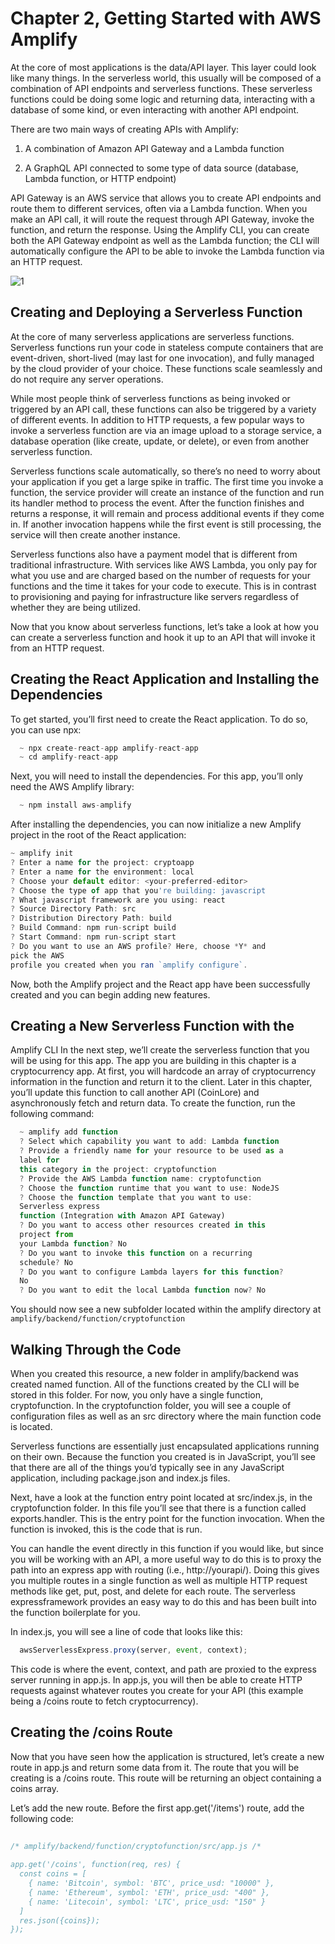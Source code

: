 
# Chapter 2,  Getting Started with AWS Amplify

At the core of most applications is the data/API layer. This layer
could look like many things. In the serverless world, this usually will
be composed of a combination of API endpoints and serverless
functions. These serverless functions could be doing some logic and
returning data, interacting with a database of some kind, or even
interacting with another API endpoint.

There are two main ways of creating APIs with Amplify:
1. A combination of Amazon API Gateway and a Lambda
function

2. A GraphQL API connected to some type of data source
(database, Lambda function, or HTTP endpoint)

API Gateway is an AWS service that allows you to create API
endpoints and route them to different services, often via a Lambda
function. When you make an API call, it will route the request
through API Gateway, invoke the function, and return the response.
Using the Amplify CLI, you can create both the API Gateway
endpoint as well as the Lambda function; the CLI will automatically
configure the API to be able to invoke the Lambda function via an
HTTP request.


![1](https://user-images.githubusercontent.com/23625821/119357985-6f22a080-bca8-11eb-9780-f84b5ac4cf0c.png)


## Creating and Deploying a Serverless Function

At the core of many serverless applications are serverless functions.
Serverless functions run your code in stateless compute containers
that are event-driven, short-lived (may last for one invocation), and fully managed by the cloud provider of your choice. These functions
scale seamlessly and do not require any server operations.

While most people think of serverless functions as being invoked or
triggered by an API call, these functions can also be triggered by a
variety of different events. In addition to HTTP requests, a few
popular ways to invoke a serverless function are via an image upload
to a storage service, a database operation (like create, update, or
delete), or even from another serverless function.

Serverless functions scale automatically, so there’s no need to worry
about your application if you get a large spike in traffic. The first time
you invoke a function, the service provider will create an instance of
the function and run its handler method to process the event. After the
function finishes and returns a response, it will remain and process
additional events if they come in. If another invocation happens while
the first event is still processing, the service will then create another
instance.

Serverless functions also have a payment model that is different from
traditional infrastructure. With services like AWS Lambda, you only
pay for what you use and are charged based on the number of
requests for your functions and the time it takes for your code to
execute. This is in contrast to provisioning and paying for
infrastructure like servers regardless of whether they are being
utilized.

Now that you know about serverless functions, let’s take a look at
how you can create a serverless function and hook it up to an API that will invoke it from an HTTP request.


## Creating the React Application and Installing the Dependencies

To get started, you’ll first need to create the React application. To do
so, you can use npx:


```javascript 
  ~ npx create-react-app amplify-react-app
  ~ cd amplify-react-app
```

Next, you will need to install the dependencies. For this app, you’ll
only need the AWS Amplify library:

```javascript
  ~ npm install aws-amplify
```

After installing the dependencies, you can now initialize a new
Amplify project in the root of the React application:


```javascript 
~ amplify init
? Enter a name for the project: cryptoapp
? Enter a name for the environment: local
? Choose your default editor: <your-preferred-editor>
? Choose the type of app that you're building: javascript
? What javascript framework are you using: react
? Source Directory Path: src
? Distribution Directory Path: build
? Build Command: npm run-script build
? Start Command: npm run-script start
? Do you want to use an AWS profile? Here, choose *Y* and
pick the AWS
profile you created when you ran `amplify configure`.

```

Now, both the Amplify project and the React app have been
successfully created and you can begin adding new features.


## Creating a New Serverless Function with the
Amplify CLI
In the next step, we’ll create the serverless function that you will be
using for this app. The app you are building in this chapter is a
cryptocurrency app. At first, you will hardcode an array of
cryptocurrency information in the function and return it to the client.
Later in this chapter, you’ll update this function to call another API
(CoinLore) and asynchronously fetch and return data.
To create the function, run the following command:

```javascript 
  ~ amplify add function
  ? Select which capability you want to add: Lambda function
  ? Provide a friendly name for your resource to be used as a
  label for
  this category in the project: cryptofunction
  ? Provide the AWS Lambda function name: cryptofunction
  ? Choose the function runtime that you want to use: NodeJS
  ? Choose the function template that you want to use:
  Serverless express
  function (Integration with Amazon API Gateway)
  ? Do you want to access other resources created in this
  project from
  your Lambda function? No
  ? Do you want to invoke this function on a recurring
  schedule? No
  ? Do you want to configure Lambda layers for this function?
  No
  ? Do you want to edit the local Lambda function now? No
``` 

You should now see a new subfolder located within the amplify
directory at ``` amplify/backend/function/cryptofunction ``` 


## Walking Through the Code

When you created this resource, a new folder in amplify/backend was
created named function. All of the functions created by the CLI will
be stored in this folder. For now, you only have a single function,
cryptofunction. In the cryptofunction folder, you will see a
couple of configuration files as well as an src directory where the
main function code is located.

Serverless functions are essentially just encapsulated applications
running on their own. Because the function you created is in
JavaScript, you’ll see that there are all of the things you’d typically
see in any JavaScript application, including package.json and index.js
files.

Next, have a look at the function entry point located at src/index.js, in
the cryptofunction folder. In this file you’ll see that there is a function
called exports.handler. This is the entry point for the function
invocation. When the function is invoked, this is the code that is run.


You can handle the event directly in this function if you would like,
but since you will be working with an API, a more useful way to do
this is to proxy the path into an express app with routing (i.e.,
http://yourapi/<somepath>). Doing this gives you multiple routes in
a single function as well as multiple HTTP request methods like get,
put, post, and delete for each route. The serverless expressframework provides an easy way to do this and has been built into the
function boilerplate for you.
  
In index.js, you will see a line of code that looks like this:
  
```javascript   
  awsServerlessExpress.proxy(server, event, context);  
```
  
This code is where the event, context, and path are proxied to the
express server running in app.js.
In app.js, you will then be able to create HTTP requests against
whatever routes you create for your API (this example being a
/coins route to fetch cryptocurrency).


## Creating the /coins Route
  
Now that you have seen how the application is structured, let’s create
a new route in app.js and return some data from it. The route that you
will be creating is a /coins route. This route will be returning an
object containing a coins array.
  
Let’s add the new route. Before the first app.get('/items')
route, add the following code:
  
```javascript 
  
/* amplify/backend/function/cryptofunction/src/app.js /*
  
app.get('/coins', function(req, res) {
  const coins = [
    { name: 'Bitcoin', symbol: 'BTC', price_usd: "10000" },
    { name: 'Ethereum', symbol: 'ETH', price_usd: "400" },
    { name: 'Litecoin', symbol: 'LTC', price_usd: "150" }
  ]
  res.json({coins}); 
});  
```

  
  
